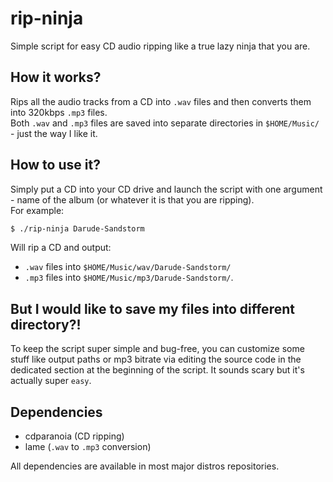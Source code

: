# rip-ninja
Simple script for easy CD audio ripping like a true lazy ninja that you are.

## How it works?
Rips all the audio tracks from a CD into `.wav` files and then converts them into 320kbps `.mp3` files.  
Both `.wav` and `.mp3` files are saved into separate directories in `$HOME/Music/` - just the way I like it.

## How to use it?
Simply put a CD into your CD drive and launch the script with one argument - name of the album (or whatever it is that you are ripping).  
For example:
```bash
$ ./rip-ninja Darude-Sandstorm
```
Will rip a CD and output: 
- `.wav` files into `$HOME/Music/wav/Darude-Sandstorm/`
- `.mp3` files into `$HOME/Music/mp3/Darude-Sandstorm/`.

## But I would like to save my files into different directory?!
To keep the script super simple and bug-free, you can customize some stuff like output paths or mp3 bitrate via editing the source code in the dedicated section at the beginning of the script. It sounds scary but it's actually super `easy`.


## Dependencies
- cdparanoia (CD ripping)
- lame (`.wav` to `.mp3` conversion)

All dependencies are available in most major distros repositories.
